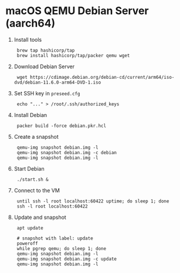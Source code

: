 # macOS QEMU Debian Server (aarch64)

1. Install tools

		brew tap hashicorp/tap
		brew install hashicorp/tap/packer qemu wget

1. Download Debian Server

		wget https://cdimage.debian.org/debian-cd/current/arm64/iso-dvd/debian-11.6.0-arm64-DVD-1.iso

1. Set SSH key in `preseed.cfg`

		echo "..." > /root/.ssh/authorized_keys

1. Install Debian

		packer build -force debian.pkr.hcl

1. Create a snapshot

		qemu-img snapshot debian.img -l
		qemu-img snapshot debian.img -c debian
		qemu-img snapshot debian.img -l

1. Start Debian

		./start.sh &

1. Connect to the VM

		until ssh -l root localhost:60422 uptime; do sleep 1; done
		ssh -l root localhost:60422

1. Update and snapshot

		apt update

		# snapshot with label: update
		poweroff
		while pgrep qemu; do sleep 1; done
		qemu-img snapshot debian.img -l
		qemu-img snapshot debian.img -c update
		qemu-img snapshot debian.img -l
